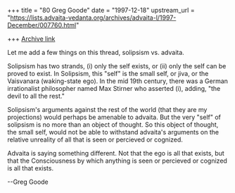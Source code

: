 +++
title = "80 Greg Goode"
date = "1997-12-18"
upstream_url = "https://lists.advaita-vedanta.org/archives/advaita-l/1997-December/007760.html"

+++
[Archive link](https://lists.advaita-vedanta.org/archives/advaita-l/1997-December/007760.html)

Let me add a few things on this thread, solipsism vs. advaita.

Solipsism has two strands, (i) only the self exists, or (ii) only the self
can be proved to exist.  In Solipsism, this "self" is the small self, or
jiva, or the Vaisvanara (waking-state ego).  In the mid 19th century, there
was a German irrationalist philosopher named Max Stirner who asserted (i),
adding, "the devil to all the rest."

Solipsism's arguments against the rest of the world (that they are my
projections) would perhaps be amenable to advaita.  But the very "self" of
solipsism is no more than an object of thought.  So this object of thought,
the small self, would not be able to withstand advaita's arguments on the
relative unreality of all that is seen or percieved or cognized.

Advaita is saying something different.  Not that the ego is all that
exists, but that the Consciousness by which anything is seen or percieved
or cognized is all that exists.

--Greg Goode

